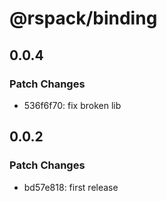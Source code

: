 # @rspack/binding

## 0.0.4

### Patch Changes

- 536f6f70: fix broken lib

## 0.0.2

### Patch Changes

- bd57e818: first release
